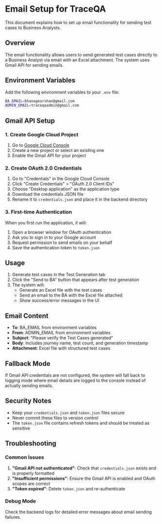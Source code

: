 # Email Setup for TraceQA

This document explains how to set up email functionality for sending test cases to Business Analysts.

## Overview

The email functionality allows users to send generated test cases directly to a Business Analyst via email with an Excel attachment. The system uses Gmail API for sending emails.

## Environment Variables

Add the following environment variables to your `.env` file:

```bash
BA_EMAIL=bhanagearshan@gmail.com
ADMIN_EMAIL=traceqaadmin@gmail.com
```

## Gmail API Setup

### 1. Create Google Cloud Project

1. Go to [Google Cloud Console](https://console.cloud.google.com/)
2. Create a new project or select an existing one
3. Enable the Gmail API for your project

### 2. Create OAuth 2.0 Credentials

1. Go to "Credentials" in the Google Cloud Console
2. Click "Create Credentials" > "OAuth 2.0 Client IDs"
3. Choose "Desktop application" as the application type
4. Download the credentials JSON file
5. Rename it to `credentials.json` and place it in the backend directory

### 3. First-time Authentication

When you first run the application, it will:
1. Open a browser window for OAuth authentication
2. Ask you to sign in to your Google account
3. Request permission to send emails on your behalf
4. Save the authentication token to `token.json`

## Usage

1. Generate test cases in the Test Generation tab
2. Click the "Send to BA" button that appears after test generation
3. The system will:
   - Generate an Excel file with the test cases
   - Send an email to the BA with the Excel file attached
   - Show success/error messages in the UI

## Email Content

- **To**: BA_EMAIL from environment variables
- **From**: ADMIN_EMAIL from environment variables
- **Subject**: "Please verify the Test Cases generated"
- **Body**: Includes journey name, test count, and generation timestamp
- **Attachment**: Excel file with structured test cases

## Fallback Mode

If Gmail API credentials are not configured, the system will fall back to logging mode where email details are logged to the console instead of actually sending emails.

## Security Notes

- Keep your `credentials.json` and `token.json` files secure
- Never commit these files to version control
- The `token.json` file contains refresh tokens and should be treated as sensitive

## Troubleshooting

### Common Issues

1. **"Gmail API not authenticated"**: Check that `credentials.json` exists and is properly formatted
2. **"Insufficient permissions"**: Ensure the Gmail API is enabled and OAuth scopes are correct
3. **"Token expired"**: Delete `token.json` and re-authenticate

### Debug Mode

Check the backend logs for detailed error messages about email sending failures.
